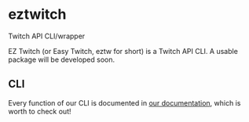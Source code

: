 # eztwitch
Twitch API CLI/wrapper

EZ Twitch (or Easy Twitch, eztw for short) is a Twitch API CLI. A usable package will be developed soon.

## CLI
Every function of our CLI is documented in [our documentation](https://github.com/Rediverse/eztwitch/wiki/The-CLI), which is worth to check out!